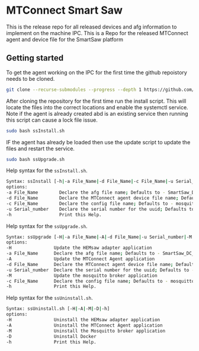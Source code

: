 # MTConnect Smart Saw

This is the release repo for all released devices and afg information to implement on the machine IPC.
This is a Repo for the released MTConnect agent and device file for the SmartSaw platform

## Getting started

To get the agent working on the IPC for the first time the github repoistory needs to be cloned. 
``` bash 
git clone --recurse-submodules --progress --depth 1 https://github.com/HEM-Inc/MTConnect_SmartSaw.git mtconnect
```

After cloning the repository for the first time run the install script. This will locate the files into the correct locations and enable the systemctl service. Note if the agent is already created abd is an existing service then running this script can cause a lock file issue. 
``` bash
sudo bash ssInstall.sh
```

IF the agent has already be loaded then use the update script to update the files and restart the service. 
``` bash
sudo bash ssUpgrade.sh
```

Help syntax for the `ssInstall.sh`.
``` bash
Syntax: ssInstall [-h|-a File_Name|-d File_Name|-c File_Name|-u Serial_number]
options:
-a File_Name        Declare the afg file name; Defaults to - SmartSaw_DC_HA.afg
-d File_Name        Declare the MTConnect agent device file name; Defaults to - SmartSaw_DC_HA.xml
-c File_Name        Declare the config file name; Defaults to - mosquitto.conf
-u Serial_number    Declare the serial number for the uuid; Defaults to - SmartSaw
-h                  Print this Help.
```

Help syntax for the `ssUpgrade.sh`.
``` bash
Syntax: ssUpgrade [-H|-a File_Name|-A|-d File_Name|-u Serial_number|-M|-c File_Name|-h]
options:
-H                Update the HEMsaw adapter application
-a File_Name      Declare the afg file name; Defaults to - SmartSaw_DC_HA.afg
-A                Update the MTConnect Agent application
-d File_Name      Declare the MTConnect agent device file name; Defaults to - SmartSaw_DC_HA.xml
-u Serial_number  Declare the serial number for the uuid; Defaults to - SmartSaw
-M                Update the mosquitto broker application
-c File_Name      Declare the config file name; Defaults to - mosquitto.conf
-h                Print this Help.
```


Help syntax for the `ssUninstall.sh`.
``` bash
Syntax: ssUninstall.sh [-H|-A|-M|-D|-h]
options:
-H                Uninstall the HEMsaw adapter application
-A                Uninstall the MTConnect Agent application
-M                Uninstall the Mosquitto broker application
-D                Uninstall Docker
-h                Print this Help.
```

